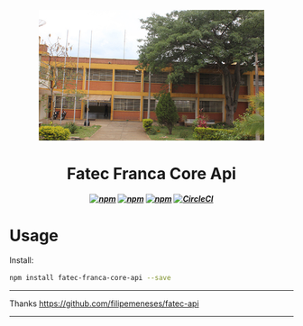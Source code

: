 <p align="center">
  <img src="logo.jpg" alt="logo" width="400" />
</p>

<h1 align="center">Fatec Franca Core Api</h1>
<h5 align="center">

[![npm](https://img.shields.io/npm/v/fatec-franca-core-api.svg)]()
[![npm](https://img.shields.io/npm/dt/fatec-franca-core-api)]()
[![npm](https://img.shields.io/github/last-commit/juninmd/fatec-franca-core-api)]()
[![CircleCI](https://circleci.com/gh/juninmd/fatec-franca-core-api.svg?style=svg)](https://circleci.com/gh/juninmd/fatec-franca-core-api)

</h5>


# Usage

Install:

```sh
npm install fatec-franca-core-api --save
```

***
Thanks https://github.com/filipemeneses/fatec-api
***